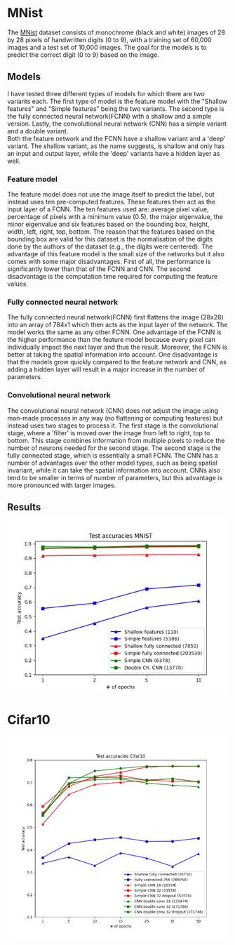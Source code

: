 # MNist
The [MNist](http://yann.lecun.com/exdb/mnist/) dataset consists of monochrome (black and white) images of 28 by 28 pixels of handwritten digits (0 to 9), with a training set of 60,000 images and a test set of 10,000 images. The goal for the models is to predict the correct digit (0 to 9) based on the image.

## Models
I have tested three different types of models for which there are two variants each. The first type of model is the feature model with the "Shallow features" and "Simple features" being the two variants. The second type is the fully connected neural network(FCNN) with a shallow and a simple version. Lastly, the convolutional neural network (CNN) has a simple variant and a double variant. <br>
Both the feature network and the FCNN have a shallow variant and a 'deep' variant. The shallow variant, as the name suggests, is shallow and only has an input and output layer, while the 'deep' variants have a hidden layer as well.
### Feature model
The feature model does not use the image itself to predict the label, but instead uses ten pre-computed features. These features then act as the input layer of a FCNN.
The ten features used are: average pixel value, percentage of pixels with a minimum value (0.5), the major eigenvalue, the minor eigenvalue and six features based on the bounding box, height, width, left, right, top, bottom. The reason that the features based on the bounding box are valid for this dataset is the normalisation of the digits done by the authors of the dataset (e.g., the digits were centered). The advantage of this feature model is the small size of the networks but it also comes with some major disadvantages. First of all, the performance is significantly lower than that of the FCNN and CNN. The second disadvantage is the computation time required for computing the feature values. <br>

### Fully connected neural network
The fully connected neural network(FCNN) first flattens the image (28x28) into an array of 784x1 which then acts as the input layer of the network. The model works the same as any other FCNN. One advantage of the FCNN is the higher performance than the feature model because every pixel can individually impact the next layer and thus the result. Moreover, the FCNN is better at taking the spatial information into account. One disadvantage is that the models grow quickly compared to the feature network and CNN, as adding a hidden layer will result in a major increase in the number of parameters.

### Convolutional neural network
The convolutional neural network (CNN) does not adjust the image using man-made processes in any way (no flattening or computing features) but instead uses two stages to process it. The first stage is the convolutional stage, where a 'filter' is moved over the image from left to right, top to bottom. This stage combines information from multiple pixels to reduce the number of neurons needed for the second stage. The second stage is the fully connected stage, which is essentially a small FCNN. The CNN has a number of advantages over the other model types, such as being spatial invariant, while it can take the spatial information into account. CNNs also tend to be smaller in terms of number of parameters, but this advantage is more pronounced with larger images.

## Results
<img src="figures/MNistResults.png" width="600" alt="results mnist"/>

# Cifar10
<img src="figures/Cifar10Results2.png" width="600" alt="results mnist"/>
